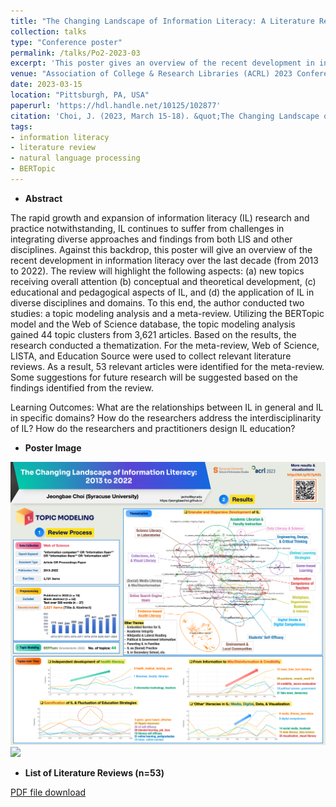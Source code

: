 ```yaml
---
title: "The Changing Landscape of Information Literacy: A Literature Review from 2013 to 2022"
collection: talks
type: "Conference poster"
permalink: /talks/Po2-2023-03
excerpt: 'This poster gives an overview of the recent development in information literacy over the last decade (from 2013 to 2022).'
venue: "Association of College & Research Libraries (ACRL) 2023 Conference"
date: 2023-03-15
location: "Pittsburgh, PA, USA"
paperurl: 'https://hdl.handle.net/10125/102877'
citation: 'Choi, J. (2023, March 15-18). &quot;The Changing Landscape of Information Literacy: A Literature Review from 2013 to 2022.&quot; <i> </i>, Pittsburgh, PA, United States.'
tags:
- information literacy
- literature review
- natural language processing
- BERTopic
---
```


- **Abstract**

The rapid growth and expansion of information literacy (IL) research and practice notwithstanding, IL continues to suffer from challenges in integrating diverse approaches and findings from both LIS and other disciplines. Against this backdrop, this poster will give an overview of the recent development in information literacy over the last decade (from 2013 to 2022). The review will highlight the following aspects: (a) new topics receiving overall attention (b) conceptual and theoretical development, (c) educational and pedagogical aspects of IL, and (d) the application of IL in diverse disciplines and domains. To this end, the author conducted two studies: a topic modeling analysis and a meta-review. Utilizing the BERTopic model and the Web of Science database, the topic modeling analysis gained 44 topic clusters from 3,621 articles. Based on the results, the research conducted a thematization. For the meta-review, Web of Science, LISTA, and Education Source were used to collect relevant literature reviews. As a result, 53 relevant articles were identified for the meta-review. Some suggestions for future research will be suggested based on the findings identified from the review. 

Learning Outcomes: What are the relationships between IL in general and IL in specific domains? How do the researchers address the interdisciplinarity of IL? How do the researchers and practitioners design IL education? 

- **Poster Image**
<img src='/images/Po2-ACRL2023-202303-Topic_modeling-Jeongbae_Choi.png'>
<img src='/images/Po2-ACRL2023-202303-Meta-Review-Jeongbae_Choi.png'>

- **List of Literature Reviews (n=53)**

[PDF file download](https://github.com/JeongbaeChoi/JeongbaeChoi.github.io/raw/8cf4b9cbdec3d7fe6ec72e363979bd5eed1dc37f/files/P2-ACRL2023-Meta-Review-Literature_List-Jeongbae_Choi.pdf)
